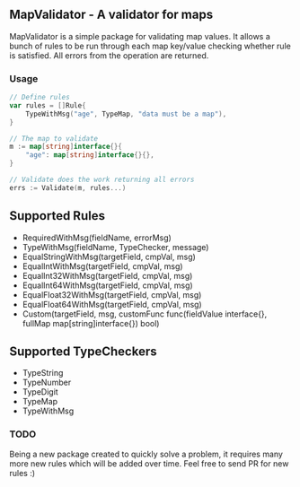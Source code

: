 ## MapValidator - A validator for maps

MapValidator is a simple package for validating map values. It allows a bunch of rules to be run through each map key/value checking whether rule is satisfied. All errors from the operation are returned. 

### Usage

```go
// Define rules
var rules = []Rule{
    TypeWithMsg("age", TypeMap, "data must be a map"),
}

// The map to validate
m := map[string]interface{}{
    "age": map[string]interface{}{},
}

// Validate does the work returning all errors
errs := Validate(m, rules...)
```

## Supported Rules

- RequiredWithMsg(fieldName, errorMsg)
- TypeWithMsg(fieldName, TypeChecker, message)
- EqualStringWithMsg(targetField, cmpVal, msg)
- EqualIntWithMsg(targetField, cmpVal, msg)
- EqualInt32WithMsg(targetField, cmpVal, msg)
- EqualInt64WithMsg(targetField, cmpVal, msg)
- EqualFloat32WithMsg(targetField, cmpVal, msg)
- EqualFloat64WithMsg(targetField, cmpVal, msg)
- Custom(targetField, msg, customFunc func(fieldValue interface{}, fullMap map[string]interface{}) bool)

## Supported TypeCheckers

- TypeString
- TypeNumber
- TypeDigit
- TypeMap
- TypeWithMsg

### TODO

Being a new package created to quickly solve a problem, it requires
many more new rules which will be added over time. Feel free to send PR for new
rules :)
